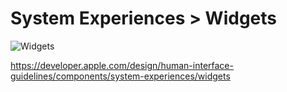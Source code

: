 # System Experiences > Widgets

![Widgets](https://developer.apple.com/design/human-interface-guidelines/images/thumbnails/components/widgets-thumbnail_2x.png)

https://developer.apple.com/design/human-interface-guidelines/components/system-experiences/widgets